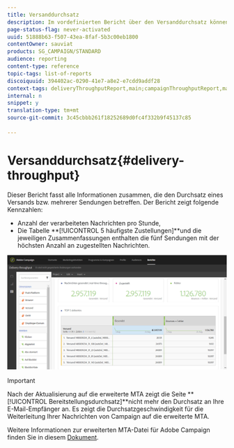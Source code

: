```yaml
---
title: Versanddurchsatz
description: Im vordefinierten Bericht über den Versanddurchsatz können Sie sich über die Wirkung Ihres Versands informieren.
page-status-flag: never-activated
uuid: 51888b63-f507-43ea-8faf-5b3c00eb1800
contentOwner: sauviat
products: SG_CAMPAIGN/STANDARD
audience: reporting
content-type: reference
topic-tags: list-of-reports
discoiquuid: 394402ac-0290-41e7-a8e2-e7cdd9addf28
context-tags: deliveryThroughputReport,main;campaignThroughputReport,main;programThroughputReport,main
internal: n
snippet: y
translation-type: tm+mt
source-git-commit: 3c45cbbb261f18252689d0fc4f332b9f45137c85

---
```



# Versanddurchsatz{#delivery-throughput}

Dieser Bericht fasst alle Informationen zusammen, die den Durchsatz eines Versands bzw. mehrerer Sendungen betreffen. Der Bericht zeigt folgende Kennzahlen:

* Anzahl der verarbeiteten Nachrichten pro Stunde,
* Die Tabelle **[!UICONTROL 5 häufigste Zustellungen]**und die jeweiligen Zusammenfassungen enthalten die fünf Sendungen mit der höchsten Anzahl an zugestellten Nachrichten.

![](assets/delivery_reports_1.png)

>[!IMPORTANT]
>
>Nach der Aktualisierung auf die erweiterte MTA zeigt die Seite **[!UICONTROL Bereitstellungsdurchsatz]**nicht mehr den Durchsatz an Ihre E-Mail-Empfänger an. Es zeigt die Durchsatzgeschwindigkeit für die Weiterleitung Ihrer Nachrichten von Campaign auf die erweiterte MTA.
>
>Weitere Informationen zur erweiterten MTA-Datei für Adobe Campaign finden Sie in diesem [Dokument](https://helpx.adobe.com/campaign/kb/campaign-enhanced-mta.html).
